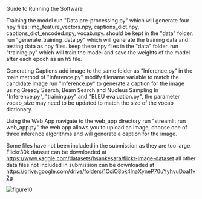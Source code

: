 Guide to Running the Software

Training the model
	run "Data pre-processing.py" which will generate four npy files: img_feature_vectors.npy, captions_dict.npy, captions_dict_encoded.npy, vocab.npy.
		should be kept in the "data" folder. 
	run "generate_training_data.py" which will generate the training data and testing data as npy files. keep these npy files in the "data" folder. 
	run "training.py" which will train the model and save the weights of the model after each epoch as an h5 file. 

Generating Captions
	add image to the same folder as "Inference.py"
	in the main method of "Inference.py" modify filename variable to match the candidate image
	run "Inference.py" to generate a caption for the image using Greedy Search, Beam Search and Nucleus Sampling
	In "Inference.py", "training.py" and "BLEU evaluation.py", the parameter vocab_size may need to be updated to match the size of the vocab dictionary.

Using the Web App
	navigate to the web_app directory
	run "streamlit run web_app.py"
	the web app allows you to upload an image, choose one of three inference algorithms and will generate a caption for the image.

Some files have not been included in the submission as they are too large. 
	Flickr30k dataset can be downloaded at https://www.kaggle.com/datasets/hsankesara/flickr-image-dataset
	all other data files not included in submission can be downloaded at https://drive.google.com/drive/folders/1CciO8bk4lnaXyneP70uYyhvuDoal1v2g 
	
![figure10](https://user-images.githubusercontent.com/77545869/231460437-ffdded1f-3e7f-4cf8-a996-d6a4acd9964c.PNG)
